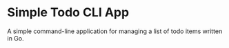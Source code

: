 # Simple Todo CLI App
A simple command-line application for managing a list of todo items written in Go.



